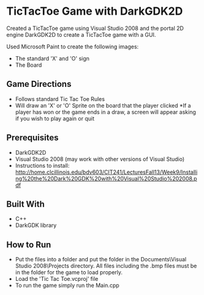 # TicTacToe Game with DarkGDK2D

Created a TicTacToe game using Visual Studio 2008 and the portal 2D engine DarkGDK2D to create a TicTacToe game with a GUI.

Used Microsoft Paint to create the following images:
* The standard 'X' and 'O' sign
* The Board

## Game Directions
* Follows standard Tic Tac Toe Rules
* Will draw an 'X' or 'O' Sprite on the board that the player clicked
*If a player has won or the game ends in a draw, a screen will appear asking if you wish to play again or quit

## Prerequisites
* DarkGDK2D
* Visual Studio 2008 (may work with other versions of Visual Studio)
* Instructions to install: http://home.clcillinois.edu/bdv603/CIT241/LecturesFall13/Week9/Installing%20the%20Dark%20GDK%20with%20Visual%20Studio%202008.pdf

## Built With
* C++
* DarkGDK library

## How to Run
* Put the files into a folder and put the folder in the Documents\Visual Studio 2008\Projects directory. All files including the .bmp 
files must be in the folder for the game to load properly.
* Load the 'Tic Tac Toe.vcproj' file
* To run the game simply run the Main.cpp 
